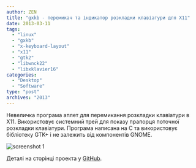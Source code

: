 ```yaml
---
author: ZEN
title: "gxkb - перемикач та індикатор розкладки клавіатури для X11"
date: 2013-03-11
tags:
  - "linux"
  - "gxkb"
  - "x-keyboard-layout"
  - "x11"
  - "gtk2"
  - "libwnck22"
  - "libxklavier16"
categories:
  - "Desktop"
  - "Software"
type: "post"
archives: "2013"
---
```


Невеличка програма аплет для перемикання розкладки клавіатури в X11. Використовує системний трей для показу прапорця поточної розкладки клавіатури.  Програма написана на C та використовує бібліотеку GTK+ і не залежить від компонентів GNOME.

<!--more-->

![screenshot 1](/images/2013/gxkb/gxkb.png#center "gxkb")


Деталі на сторінці проекта у [GitHub](https://github.com/zen-tools/gxkb).
